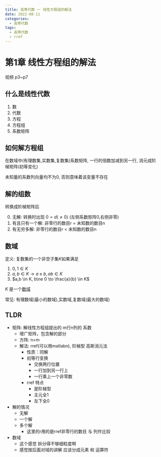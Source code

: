 ```yaml
---
title: 高等代数 一 线性方程组的解法
date: 2022-08-11
categories:
  - 高等代数
tags:
  - 高等代数
  - rref
---
```


# 第1章 线性方程组的解法

视频 p3~p7
## 什么是线性代数

1. 数
2. 代数
3. 方程
4. 方程组
5. 系数矩阵

<!--more-->

## 如何解方程组

在数域中(有理数集,实数集,复数集)系数矩阵, 一行的倍数加减到另一行, 消元成阶梯矩阵(初等变化)

未知量的系数列向量均不为0, 否则意味着该变量不存在

## 解的组数

转换成阶梯矩阵后

0. 无解: 转换时出现 $0 = d(\ne 0)$ (左侧系数矩阵0,右侧非零)
2. 有且只有一个解: 非零行的数目r = 未知数的数目n 
3. 有无穷多解: 非零行的数目r < 未知数的数目n


## 数域

定义: 复数集的一个非空子集$K$如果满足

1. $0,1\in K$
2. $a,b\in K \to a \pm b , ab\in K$
3. $a,b \in K, b\ne 0 \to \frac{a}{b} \in K$

$K$ 是一个[数域](#数域)

常见: 有理数域(最小的数域),实数域,复数域(最大的数域)

## TLDR

- 矩阵: 解线性方程组提出的 m行n列的 系数
	- 增广矩阵，包含解的部分
	- 方阵: n=m
	- 解法: rref(可以用matlabn), 阶梯型 高斯消元法
		- 性质：同解
		- 初等行变换
			- 交换两行位置
			- 一行加到另一行上
			- 一行乘上一个非零数
		- rref 特点
			- 是阶梯型
			- 主元全1
			- 左下全0
- 解的情况
	- 无解
	- 一个解
	- 多个解
		- 这里的r用的是rref非零行的数目 与 列作比较
- 数域
	- 这个感觉 拆分得不够细粒度啊
	- 感觉按后面对域的讲解 应该分成元素 和 运算符